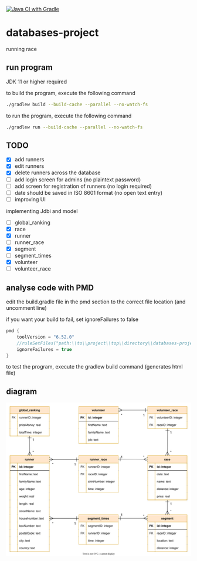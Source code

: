 [![Java CI with Gradle](https://github.com/lowie2727/databases-project/actions/workflows/gradle.yml/badge.svg)](https://github.com/lowie2727/databases-project/actions/workflows/gradle.yml)

# databases-project

running race

## run program

JDK 11 or higher required

to build the program, execute the following command
```bash
./gradlew build --build-cache --parallel --no-watch-fs
```

to run the program, execute the following command
```bash
./gradlew run --build-cache --parallel --no-watch-fs
```

## TODO
- [x] add runners
- [x] edit runners
- [x] delete runners across the database
- [ ] add login screen for admins (no plaintext password)
- [ ] add screen for registration of runners (no login required)
- [ ] date should be saved in ISO 8601 format (no open text entry)
- [ ] improving UI

implementing Jdbi and model
- [ ] global_ranking
- [x] race
- [x] runner
- [ ] runner_race
- [x] segment
- [ ] segment_times
- [x] volunteer
- [ ] volunteer_race

## analyse code with PMD

edit the build.gradle file in the pmd section to the correct file location (and uncomment line)

if you want your build to fail, set ignoreFailures to false

```groovy
pmd {
    toolVersion = "6.52.0"
    //ruleSetFiles("path:\\to\\project\\top\\directory\\databases-project\\src\\main\\resources\\pmd\\pmdRules.xml")
    ignoreFailures = true
}
```

to test the program, execute the gradlew build command (generates html file)

## diagram

![diagram](/diagram/diagram.svg)
